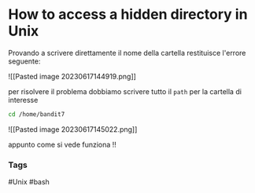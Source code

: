 # How to access a hidden directory in Unix

Provando a scrivere direttamente il nome della cartella restituisce l'errore seguente: 

![[Pasted image 20230617144919.png]]

per risolvere il problema dobbiamo scrivere tutto il ```path``` per la cartella di interesse 

```bash
cd /home/bandit7
```

![[Pasted image 20230617145022.png]]

appunto come si vede funziona !!


### Tags 
#Unix 
#bash 
